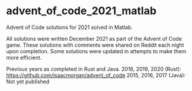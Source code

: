 # advent_of_code_2021_matlab
Advent of Code solutions for 2021 solved in Matlab.

All solutions were written December 2021 as part of the Advent of Code game. These solutions with comments were shared on Reddit each night upon completion. Some solutions were updated in attempts to make them more efficient.

Previous years as completed in Rust and Java. 
2018, 2019, 2020 (Rust): https://github.com/isaacmorgan/advent_of_code
2015, 2016, 2017 (Java): Not yet published
